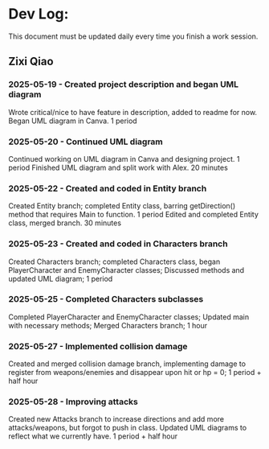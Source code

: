 # Dev Log:

This document must be updated daily every time you finish a work session.

## Zixi Qiao

### 2025-05-19 - Created project description and began UML diagram
Wrote critical/nice to have feature in description, added to readme for now. Began UML diagram in Canva. 1 period

### 2025-05-20 - Continued UML diagram
Continued working on UML diagram in Canva and designing project. 1 period
Finished UML diagram and split work with Alex. 20 minutes

### 2025-05-22 - Created and coded in Entity branch
Created Entity branch; completed Entity class, barring getDirection() method that requires Main to function. 1 period
Edited and completed Entity class, merged branch. 30 minutes

### 2025-05-23 - Created and coded in Characters branch
Created Characters branch; completed Characters class, began PlayerCharacter and EnemyCharacter classes; Discussed methods and updated UML diagram; 1 period

### 2025-05-25 - Completed Characters subclasses
Completed PlayerCharacter and EnemyCharacter classes; Updated main with necessary methods; Merged Characters branch; 1 hour

### 2025-05-27 - Implemented collision damage
Created and merged collision damage branch, implementing damage to register from weapons/enemies and disappear upon hit or hp = 0; 1 period + half hour

### 2025-05-28 - Improving attacks
Created new Attacks branch to increase directions and add more attacks/weapons, but forgot to push in class. Updated UML diagrams to reflect what we currently have. 1 period + half hour
